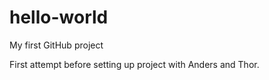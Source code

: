# hello-world
My first GitHub project

First attempt before setting up project with Anders and Thor. 
